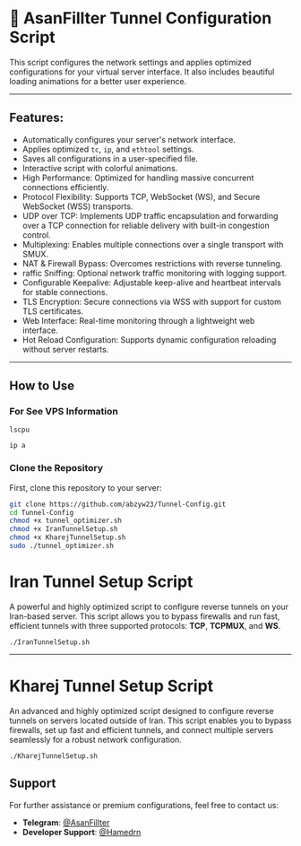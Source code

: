 # 🚀 AsanFillter Tunnel Configuration Script

This script configures the network settings and applies optimized configurations for your virtual server interface. It also includes beautiful loading animations for a better user experience.

---

## Features:
- Automatically configures your server's network interface.
- Applies optimized `tc`, `ip`, and `ethtool` settings.
- Saves all configurations in a user-specified file.
- Interactive script with colorful animations.
- High Performance: Optimized for handling massive concurrent connections efficiently.
- Protocol Flexibility: Supports TCP, WebSocket (WS), and Secure WebSocket (WSS) transports.
- UDP over TCP: Implements UDP traffic encapsulation and forwarding over a TCP connection for reliable delivery with built-in congestion control.
- Multiplexing: Enables multiple connections over a single transport with SMUX.
-  NAT & Firewall Bypass: Overcomes restrictions with reverse tunneling.
- raffic Sniffing: Optional network traffic monitoring with logging support.
- Configurable Keepalive: Adjustable keep-alive and heartbeat intervals for stable connections.
- TLS Encryption: Secure connections via WSS with support for custom TLS certificates.
- Web Interface: Real-time monitoring through a lightweight web interface.
- Hot Reload Configuration: Supports dynamic configuration reloading without server restarts.

---

## How to Use

### For See VPS Information

```
lscpu
```
```
ip a
```

### Clone the Repository
First, clone this repository to your server:
```bash
git clone https://github.com/abzyw23/Tunnel-Config.git
cd Tunnel-Config
chmod +x tunnel_optimizer.sh
chmod +x IranTunnelSetup.sh
chmod +x KharejTunnelSetup.sh
sudo ./tunnel_optimizer.sh
```
# Iran Tunnel Setup Script

A powerful and highly optimized script to configure reverse tunnels on your Iran-based server. This script allows you to bypass firewalls and run fast, efficient tunnels with three supported protocols: **TCP**, **TCPMUX**, and **WS**.

```
./IranTunnelSetup.sh
```

---
   # Kharej Tunnel Setup Script

An advanced and highly optimized script designed to configure reverse tunnels on servers located outside of Iran. This script enables you to bypass firewalls, set up fast and efficient tunnels, and connect multiple servers seamlessly for a robust network configuration.

```
./KharejTunnelSetup.sh
```

   ## Support

For further assistance or premium configurations, feel free to contact us:

- **Telegram**: [@AsanFillter](https://t.me/AsanFillter)  
- **Developer Support**: [@Hamedrn](https://t.me/Hamedrn)

